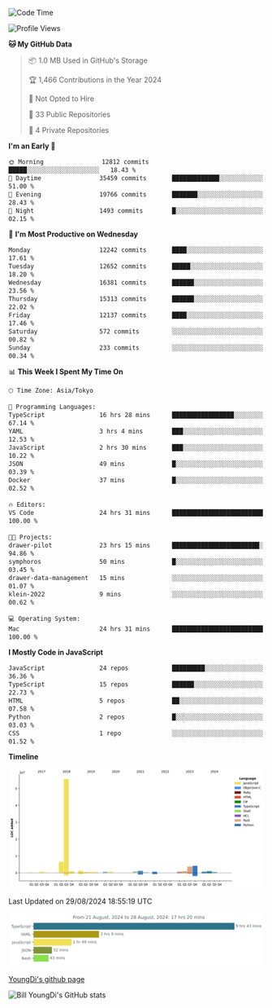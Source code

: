 <!--START_SECTION:waka-->
![Code Time](http://img.shields.io/badge/Code%20Time-899%20hrs%2011%20mins-blue)

![Profile Views](http://img.shields.io/badge/Profile%20Views-0-blue)

**🐱 My GitHub Data** 

> 📦 1.0 MB Used in GitHub's Storage 
 > 
> 🏆 1,466 Contributions in the Year 2024
 > 
> 🚫 Not Opted to Hire
 > 
> 📜 33 Public Repositories 
 > 
> 🔑 4 Private Repositories 
 > 
**I'm an Early 🐤** 

```text
🌞 Morning                12812 commits       █████░░░░░░░░░░░░░░░░░░░░   18.43 % 
🌆 Daytime                35459 commits       █████████████░░░░░░░░░░░░   51.00 % 
🌃 Evening                19766 commits       ███████░░░░░░░░░░░░░░░░░░   28.43 % 
🌙 Night                  1493 commits        █░░░░░░░░░░░░░░░░░░░░░░░░   02.15 % 
```
📅 **I'm Most Productive on Wednesday** 

```text
Monday                   12242 commits       ████░░░░░░░░░░░░░░░░░░░░░   17.61 % 
Tuesday                  12652 commits       █████░░░░░░░░░░░░░░░░░░░░   18.20 % 
Wednesday                16381 commits       ██████░░░░░░░░░░░░░░░░░░░   23.56 % 
Thursday                 15313 commits       ██████░░░░░░░░░░░░░░░░░░░   22.02 % 
Friday                   12137 commits       ████░░░░░░░░░░░░░░░░░░░░░   17.46 % 
Saturday                 572 commits         ░░░░░░░░░░░░░░░░░░░░░░░░░   00.82 % 
Sunday                   233 commits         ░░░░░░░░░░░░░░░░░░░░░░░░░   00.34 % 
```


📊 **This Week I Spent My Time On** 

```text
🕑︎ Time Zone: Asia/Tokyo

💬 Programming Languages: 
TypeScript               16 hrs 28 mins      █████████████████░░░░░░░░   67.14 % 
YAML                     3 hrs 4 mins        ███░░░░░░░░░░░░░░░░░░░░░░   12.53 % 
JavaScript               2 hrs 30 mins       ███░░░░░░░░░░░░░░░░░░░░░░   10.22 % 
JSON                     49 mins             █░░░░░░░░░░░░░░░░░░░░░░░░   03.39 % 
Docker                   37 mins             █░░░░░░░░░░░░░░░░░░░░░░░░   02.52 % 

🔥 Editors: 
VS Code                  24 hrs 31 mins      █████████████████████████   100.00 % 

🐱‍💻 Projects: 
drawer-pilot             23 hrs 15 mins      ████████████████████████░   94.86 % 
symphoros                50 mins             █░░░░░░░░░░░░░░░░░░░░░░░░   03.45 % 
drawer-data-management   15 mins             ░░░░░░░░░░░░░░░░░░░░░░░░░   01.07 % 
klein-2022               9 mins              ░░░░░░░░░░░░░░░░░░░░░░░░░   00.62 % 

💻 Operating System: 
Mac                      24 hrs 31 mins      █████████████████████████   100.00 % 
```

**I Mostly Code in JavaScript** 

```text
JavaScript               24 repos            █████████░░░░░░░░░░░░░░░░   36.36 % 
TypeScript               15 repos            ██████░░░░░░░░░░░░░░░░░░░   22.73 % 
HTML                     5 repos             ██░░░░░░░░░░░░░░░░░░░░░░░   07.58 % 
Python                   2 repos             █░░░░░░░░░░░░░░░░░░░░░░░░   03.03 % 
CSS                      1 repo              ░░░░░░░░░░░░░░░░░░░░░░░░░   01.52 % 
```



**Timeline**

![Lines of Code chart](https://raw.githubusercontent.com/Youngdi/Youngdi/master/assets/bar_graph.png)


 Last Updated on 29/08/2024 18:55:19 UTC
<!--END_SECTION:waka-->

![wakatime](./images/stat.svg)

[YoungDi's github page](https://youngdi.github.io)

![Bill YoungDi's GitHub stats](https://github-readme-stats.vercel.app/api?username=youngdi&count_private=true&show_icons=true)
